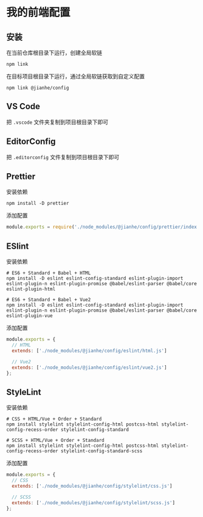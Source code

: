 # 我的前端配置

## 安装

在当前仓库根目录下运行，创建全局软链

```shell
npm link
```

在目标项目根目录下运行，通过全局软链获取到自定义配置

```shell
npm link @jianhe/config
```

## VS Code

把 `.vscode` 文件夹复制到项目根目录下即可

## EditorConfig

把 `.editorconfig` 文件复制到项目根目录下即可

## Prettier

安装依赖

```shell
npm install -D prettier
```

添加配置

```js
module.exports = require('./node_modules/@jianhe/config/prettier/index.js');
```

## ESlint

安装依赖

```shell
# ES6 + Standard + Babel + HTML
npm install -D eslint eslint-config-standard eslint-plugin-import eslint-plugin-n eslint-plugin-promise @babel/eslint-parser @babel/core eslint-plugin-html

# ES6 + Standard + Babel + Vue2
npm install -D eslint eslint-config-standard eslint-plugin-import eslint-plugin-n eslint-plugin-promise @babel/eslint-parser @babel/core eslint-plugin-vue
```

添加配置

```js
module.exports = {
  // HTML
  extends: ['./node_modules/@jianhe/config/eslint/html.js']

  // Vue2
  extends: ['./node_modules/@jianhe/config/eslint/vue2.js']
};
```

## StyleLint

安装依赖

```shell
# CSS + HTML/Vue + Order + Standard
npm install stylelint stylelint-config-html postcss-html stylelint-config-recess-order stylelint-config-standard

# SCSS + HTML/Vue + Order + Standard
npm install stylelint stylelint-config-html postcss-html stylelint-config-recess-order stylelint-config-standard-scss
```

添加配置

```js
module.exports = {
  // CSS
  extends: ['./node_modules/@jianhe/config/stylelint/css.js']

  // SCSS
  extends: ['./node_modules/@jianhe/config/stylelint/scss.js']
};
```

